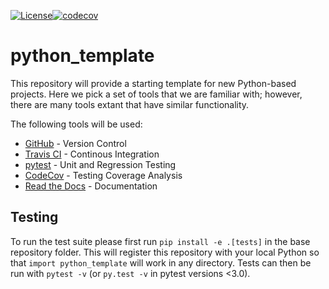 [![License](https://img.shields.io/badge/License-BSD%203--Clause-blue.svg)](https://opensource.org/licenses/BSD-3-Clause)[![codecov](https://codecov.io/gh/doaa-altarawy/RTP_python_template/branch/master/graph/badge.svg)](https://codecov.io/gh/doaa-altarawy/RTP_python_template)

# python_template
This repository will provide a starting template for new Python-based projects.
Here we pick a set of tools that we are familiar with; however, there are many
tools extant that have similar functionality. 

The following tools will be used:
 - [GitHub](github.com) - Version Control
 - [Travis CI](https://travis-ci.org) - Continous Integration
 - [pytest](https://docs.pytest.org/en/latest/) - Unit and Regression Testing
 - [CodeCov](https://codecov.io) - Testing Coverage Analysis
 - [Read the Docs](https://readthedocs.org) - Documentation

## Testing

To run the test suite please first run `pip install -e .[tests]` in the base
repository folder. This will register this repository with your local Python so
that `import python_template` will work in any directory. Tests can then be run
with `pytest -v` (or `py.test -v` in pytest versions <3.0). 



